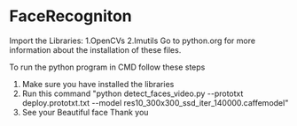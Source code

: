 # FaceRecogniton
Import the Libraries:
1.OpenCVs
2.Imutils
Go to python.org for more information about the installation of these files.

To run the python program in CMD follow these steps
1. Make sure you have installed the libraries
2. Run this command "python detect_faces_video.py --prototxt deploy.prototxt.txt --model res10_300x300_ssd_iter_140000.caffemodel"
3. See your Beautiful face
Thank you
